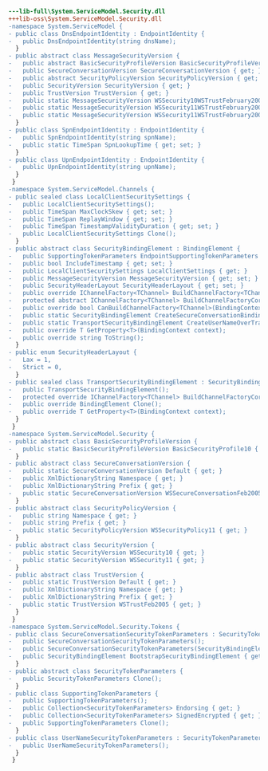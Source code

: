 ﻿```diff
---lib-full\System.ServiceModel.Security.dll
+++lib-oss\System.ServiceModel.Security.dll
-namespace System.ServiceModel {
- public class DnsEndpointIdentity : EndpointIdentity {
-   public DnsEndpointIdentity(string dnsName);
  }
- public abstract class MessageSecurityVersion {
-   public abstract BasicSecurityProfileVersion BasicSecurityProfileVersion { get; }
-   public SecureConversationVersion SecureConversationVersion { get; }
-   public abstract SecurityPolicyVersion SecurityPolicyVersion { get; }
-   public SecurityVersion SecurityVersion { get; }
-   public TrustVersion TrustVersion { get; }
-   public static MessageSecurityVersion WSSecurity10WSTrustFebruary2005WSSecureConversationFebruary2005WSSecurityPolicy11BasicSecurityProfile10 { get; }
-   public static MessageSecurityVersion WSSecurity11WSTrustFebruary2005WSSecureConversationFebruary2005WSSecurityPolicy11 { get; }
-   public static MessageSecurityVersion WSSecurity11WSTrustFebruary2005WSSecureConversationFebruary2005WSSecurityPolicy11BasicSecurityProfile10 { get; }
  }
- public class SpnEndpointIdentity : EndpointIdentity {
-   public SpnEndpointIdentity(string spnName);
-   public static TimeSpan SpnLookupTime { get; set; }
  }
- public class UpnEndpointIdentity : EndpointIdentity {
-   public UpnEndpointIdentity(string upnName);
  }
 }
-namespace System.ServiceModel.Channels {
- public sealed class LocalClientSecuritySettings {
-   public LocalClientSecuritySettings();
-   public TimeSpan MaxClockSkew { get; set; }
-   public TimeSpan ReplayWindow { get; set; }
-   public TimeSpan TimestampValidityDuration { get; set; }
-   public LocalClientSecuritySettings Clone();
  }
- public abstract class SecurityBindingElement : BindingElement {
-   public SupportingTokenParameters EndpointSupportingTokenParameters { get; }
-   public bool IncludeTimestamp { get; set; }
-   public LocalClientSecuritySettings LocalClientSettings { get; }
-   public MessageSecurityVersion MessageSecurityVersion { get; set; }
-   public SecurityHeaderLayout SecurityHeaderLayout { get; set; }
-   public override IChannelFactory<TChannel> BuildChannelFactory<TChannel>(BindingContext context);
-   protected abstract IChannelFactory<TChannel> BuildChannelFactoryCore<TChannel>(BindingContext context);
-   public override bool CanBuildChannelFactory<TChannel>(BindingContext context);
-   public static SecurityBindingElement CreateSecureConversationBindingElement(SecurityBindingElement bootstrapSecurity);
-   public static TransportSecurityBindingElement CreateUserNameOverTransportBindingElement();
-   public override T GetProperty<T>(BindingContext context);
-   public override string ToString();
  }
- public enum SecurityHeaderLayout {
-   Lax = 1,
-   Strict = 0,
  }
- public sealed class TransportSecurityBindingElement : SecurityBindingElement {
-   public TransportSecurityBindingElement();
-   protected override IChannelFactory<TChannel> BuildChannelFactoryCore<TChannel>(BindingContext context);
-   public override BindingElement Clone();
-   public override T GetProperty<T>(BindingContext context);
  }
 }
-namespace System.ServiceModel.Security {
- public abstract class BasicSecurityProfileVersion {
-   public static BasicSecurityProfileVersion BasicSecurityProfile10 { get; }
  }
- public abstract class SecureConversationVersion {
-   public static SecureConversationVersion Default { get; }
-   public XmlDictionaryString Namespace { get; }
-   public XmlDictionaryString Prefix { get; }
-   public static SecureConversationVersion WSSecureConversationFeb2005 { get; }
  }
- public abstract class SecurityPolicyVersion {
-   public string Namespace { get; }
-   public string Prefix { get; }
-   public static SecurityPolicyVersion WSSecurityPolicy11 { get; }
  }
- public abstract class SecurityVersion {
-   public static SecurityVersion WSSecurity10 { get; }
-   public static SecurityVersion WSSecurity11 { get; }
  }
- public abstract class TrustVersion {
-   public static TrustVersion Default { get; }
-   public XmlDictionaryString Namespace { get; }
-   public XmlDictionaryString Prefix { get; }
-   public static TrustVersion WSTrustFeb2005 { get; }
  }
 }
-namespace System.ServiceModel.Security.Tokens {
- public class SecureConversationSecurityTokenParameters : SecurityTokenParameters {
-   public SecureConversationSecurityTokenParameters();
-   public SecureConversationSecurityTokenParameters(SecurityBindingElement bootstrapSecurityBindingElement);
-   public SecurityBindingElement BootstrapSecurityBindingElement { get; set; }
  }
- public abstract class SecurityTokenParameters {
-   public SecurityTokenParameters Clone();
  }
- public class SupportingTokenParameters {
-   public SupportingTokenParameters();
-   public Collection<SecurityTokenParameters> Endorsing { get; }
-   public Collection<SecurityTokenParameters> SignedEncrypted { get; }
-   public SupportingTokenParameters Clone();
  }
- public class UserNameSecurityTokenParameters : SecurityTokenParameters {
-   public UserNameSecurityTokenParameters();
  }
 }
```
